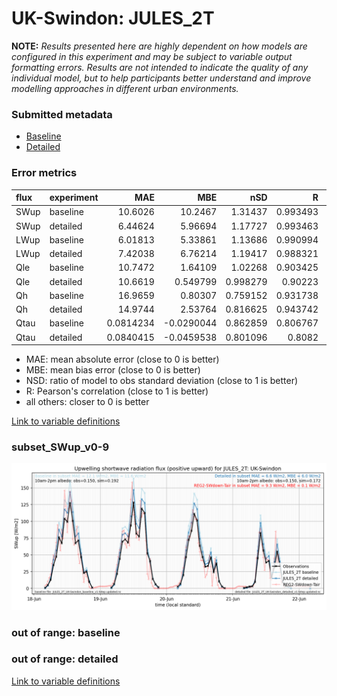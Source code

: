 # UK-Swindon: JULES_2T

**NOTE:** *Results presented here are highly dependent on how models are configured in this experiment and may be subject to variable output formatting errors. Results are not intended to indicate the quality of any individual model, but to help participants better understand and improve modelling approaches in different urban environments.*

### Submitted metadata

- [Baseline](JULES_2T_UK-Swindon_baseline_attrs.md)
- [Detailed](JULES_2T_UK-Swindon_detailed_attrs.md)

### Error metrics

| flux   | experiment   |        MAE |        MBE |      nSD |        R |         5th |      95th |      RMSE |    cRMSE |       AMBE |      1-nSD |        1-R |   nSkewness |   nKurtosis |   Overlap |
|:-------|:-------------|-----------:|-----------:|---------:|---------:|------------:|----------:|----------:|---------:|-----------:|-----------:|-----------:|------------:|------------:|----------:|
| SWup   | baseline     | 10.6026    | 10.2467    | 1.31437  | 0.993493 |  0.662524   | 28.1561   | 14.4532   | 0.340491 | 10.2467    | 0.314373   | 0.00650659 |   0.0954148 |  0.453774   | 0.126053  |
| SWup   | detailed     |  6.44624   |  5.96694   | 1.17727  | 0.993463 |  0.728905   | 15.4556   |  8.80691  | 0.216372 |  5.96694   | 0.177272   | 0.00653691 |   0.0953359 |  0.454297   | 0.110402  |
| LWup   | baseline     |  6.01813   |  5.33861   | 1.13686  | 0.990994 |  0.964748   | 17.4342   |  8.69151  | 0.198011 |  5.33861   | 0.136858   | 0.00900641 |   0.387919  |  1.67893    | 0.0592224 |
| LWup   | detailed     |  7.42038   |  6.76214   | 1.19417  | 0.988321 |  0.925778   | 24.6221   | 11.1547   | 0.256116 |  6.76214   | 0.194168   | 0.0116791  |   0.581396  |  2.97479    | 0.0720927 |
| Qle    | baseline     | 10.7472    |  1.64109   | 1.02268  | 0.903425 |  3.52385    |  8.32758  | 18.0306   | 0.445023 |  1.64109   | 0.0226795  | 0.0965754  |   0.0958242 |  0.416727   | 0.163103  |
| Qle    | detailed     | 10.6619    |  0.549799  | 0.998279 | 0.90223  |  3.40123    |  5.10821  | 17.835    | 0.441821 |  0.549799  | 0.00172025 | 0.0977695  |   0.0925053 |  0.405555   | 0.169984  |
| Qh     | baseline     | 16.9659    |  0.80307   | 0.759152 | 0.931738 | 12.331      | 36.413    | 24.564    | 0.402057 |  0.80307   | 0.240848   | 0.0682617  |   0.0217678 |  0.0268923  | 0.219715  |
| Qh     | detailed     | 14.9744    |  2.53764   | 0.816625 | 0.943742 | 11.8737     | 25.7767   | 21.7814   | 0.354273 |  2.53764   | 0.183375   | 0.0562578  |   0.0107271 |  0.00337737 | 0.202871  |
| Qtau   | baseline     |  0.0814234 | -0.0290044 | 0.862859 | 0.806767 |  0.00442865 |  0.12003  |  0.156225 | 0.593527 |  0.0290044 | 0.137142   | 0.193233   |   0.301825  |  2.09902    | 0.0697784 |
| Qtau   | detailed     |  0.0840415 | -0.0459538 | 0.801096 | 0.8082   |  0.00155274 |  0.167018 |  0.159106 | 0.588951 |  0.0459538 | 0.198905   | 0.1918     |   0.301967  |  2.10411    | 0.0862482 |

 - MAE: mean absolute error (close to 0 is better)
 - MBE: mean bias error (close to 0 is better)
 - NSD: ratio of model to obs standard deviation (close to 1 is better)
 - R: Pearson's correlation (close to 1 is better)
 - all others: closer to 0 is better

[Link to variable definitions](../modelattrs/variable_definitions.md)

### <a name="subset_swup_v0-9"></a>subset_SWup_v0-9
[![JULES_2T_UK-Swindon_subset_SWup_v0-9.png](JULES_2T_UK-Swindon_subset_SWup_v0-9.png)](JULES_2T_UK-Swindon_subset_SWup_v0-9.png)

### out of range: baseline


### out of range: detailed



[Link to variable definitions](../modelattrs/variable_definitions.md)

